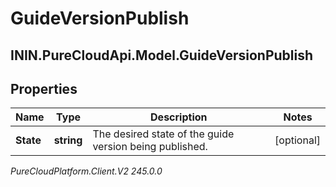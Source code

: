 # GuideVersionPublish

## ININ.PureCloudApi.Model.GuideVersionPublish

## Properties

|Name | Type | Description | Notes|
|------------ | ------------- | ------------- | -------------|
| **State** | **string** | The desired state of the guide version being published. | [optional] |



_PureCloudPlatform.Client.V2 245.0.0_
